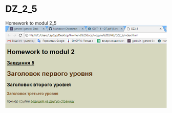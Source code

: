 # DZ_2_5
Homework to modul 2_5
![alt text][logo]

[logo]:https://github.com/PustovyiDima/DZ_2_5/blob/master/Rezultat.PNG
